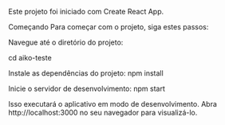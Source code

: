 Este projeto foi iniciado com Create React App.

Começando
Para começar com o projeto, siga estes passos:

Navegue até o diretório do projeto:

cd aiko-teste

Instale as dependências do projeto:
npm install

Inicie o servidor de desenvolvimento:
npm start

Isso executará o aplicativo em modo de desenvolvimento. Abra http://localhost:3000 no seu navegador para visualizá-lo.
